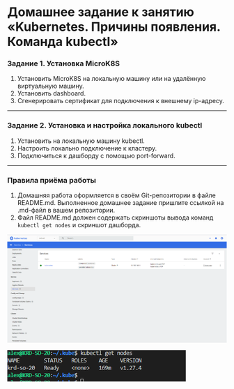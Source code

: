 # Домашнее задание к занятию «Kubernetes. Причины появления. Команда kubectl»



### Задание 1. Установка MicroK8S

1. Установить MicroK8S на локальную машину или на удалённую виртуальную машину.
2. Установить dashboard.
3. Сгенерировать сертификат для подключения к внешнему ip-адресу.

------

### Задание 2. Установка и настройка локального kubectl
1. Установить на локальную машину kubectl.
2. Настроить локально подключение к кластеру.
3. Подключиться к дашборду с помощью port-forward.

------

### Правила приёма работы

1. Домашняя работа оформляется в своём Git-репозитории в файле README.md. Выполненное домашнее задание пришлите ссылкой на .md-файл в вашем репозитории.
2. Файл README.md должен содержать скриншоты вывода команд `kubectl get nodes` и скриншот дашборда.

![image](https://github.com/AllexxB/netology-homework/blob/42788b330030e6e89dac0771f90cfa5868be71d8/pic/kuber%20%D1%81%D0%BA%D1%80%D0%B8%D0%BD2.png)

![image](https://github.com/AllexxB/netology-homework/blob/42788b330030e6e89dac0771f90cfa5868be71d8/pic/kuber%20%D1%81%D0%BA%D1%80%D0%B8%D0%BD3.png)